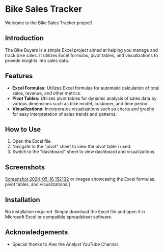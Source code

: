 # Bike Sales Tracker

Welcome to the Bike Sales Tracker project!

## Introduction
The Bike Buyers is a simple Excel project aimed at helping you manage and track bike sales. It utilizes Excel formulas, pivot tables, and visualizations to provide insights into sales data.

## Features
- **Excel Formulas:** Utilizes Excel formulas for automatic calculation of total sales, revenue, and other metrics.
- **Pivot Tables:** Utilizes pivot tables for dynamic analysis of sales data by various dimensions such as bike model, customer, and time period.
- **Visualizations:** Incorporates visualizations such as charts and graphs for easy interpretation of sales trends and patterns.

## How to Use
1. Open the Excel file.
2. Navigate to the "pivot" sheet to view the pivot table i used.
3. Switch to the "dashboard" sheet to view dashboard and visualizations.

## Screenshots
[Screenshot 2024-05-16 152132](screenshots/dashboard.png)
or images showcasing the Excel formulas, pivot tables, and visualizations.]

## Installation
No installation required. Simply download the Excel file and open it in Microsoft Excel or compatible spreadsheet software.

## Acknowledgements
- Special thanks to Alex the Analyst YouTube Channal.
